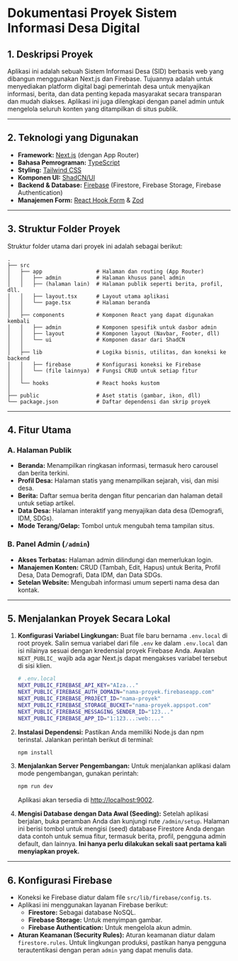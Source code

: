 # Dokumentasi Proyek Sistem Informasi Desa Digital

## 1. Deskripsi Proyek

Aplikasi ini adalah sebuah Sistem Informasi Desa (SID) berbasis web yang dibangun menggunakan Next.js dan Firebase. Tujuannya adalah untuk menyediakan platform digital bagi pemerintah desa untuk menyajikan informasi, berita, dan data penting kepada masyarakat secara transparan dan mudah diakses. Aplikasi ini juga dilengkapi dengan panel admin untuk mengelola seluruh konten yang ditampilkan di situs publik.

---

## 2. Teknologi yang Digunakan

- **Framework:** [Next.js](https://nextjs.org/) (dengan App Router)
- **Bahasa Pemrograman:** [TypeScript](https://www.typescriptlang.org/)
- **Styling:** [Tailwind CSS](https://tailwindcss.com/)
- **Komponen UI:** [ShadCN/UI](https://ui.shadcn.com/)
- **Backend & Database:** [Firebase](https://firebase.google.com/) (Firestore, Firebase Storage, Firebase Authentication)
- **Manajemen Form:** [React Hook Form](https://react-hook-form.com/) & [Zod](https://zod.dev/)

---

## 3. Struktur Folder Proyek

Struktur folder utama dari proyek ini adalah sebagai berikut:

```
.
├── src
│   ├── app                 # Halaman dan routing (App Router)
│   │   ├── admin           # Halaman khusus panel admin
│   │   ├── (halaman lain)  # Halaman publik seperti berita, profil, dll.
│   │   ├── layout.tsx      # Layout utama aplikasi
│   │   └── page.tsx        # Halaman beranda
│   │
│   ├── components          # Komponen React yang dapat digunakan kembali
│   │   ├── admin           # Komponen spesifik untuk dasbor admin
│   │   ├── layout          # Komponen layout (Navbar, Footer, dll)
│   │   └── ui              # Komponen dasar dari ShadCN
│   │
│   ├── lib                 # Logika bisnis, utilitas, dan koneksi ke backend
│   │   ├── firebase        # Konfigurasi koneksi ke Firebase
│   │   └── (file lainnya)  # Fungsi CRUD untuk setiap fitur
│   │
│   └── hooks               # React hooks kustom
│
├── public                  # Aset statis (gambar, ikon, dll)
└── package.json            # Daftar dependensi dan skrip proyek
```

---

## 4. Fitur Utama

### A. Halaman Publik

- **Beranda:** Menampilkan ringkasan informasi, termasuk hero carousel dan berita terkini.
- **Profil Desa:** Halaman statis yang menampilkan sejarah, visi, dan misi desa.
- **Berita:** Daftar semua berita dengan fitur pencarian dan halaman detail untuk setiap artikel.
- **Data Desa:** Halaman interaktif yang menyajikan data desa (Demografi, IDM, SDGs).
- **Mode Terang/Gelap:** Tombol untuk mengubah tema tampilan situs.

### B. Panel Admin (`/admin`)

- **Akses Terbatas:** Halaman admin dilindungi dan memerlukan login.
- **Manajemen Konten:** CRUD (Tambah, Edit, Hapus) untuk Berita, Profil Desa, Data Demografi, Data IDM, dan Data SDGs.
- **Setelan Website:** Mengubah informasi umum seperti nama desa dan kontak.

---

## 5. Menjalankan Proyek Secara Lokal

1.  **Konfigurasi Variabel Lingkungan:**
    Buat file baru bernama `.env.local` di root proyek. Salin semua variabel dari file `.env` ke dalam `.env.local` dan isi nilainya sesuai dengan kredensial proyek Firebase Anda. Awalan `NEXT_PUBLIC_` wajib ada agar Next.js dapat mengakses variabel tersebut di sisi klien.
    ```bash
    # .env.local
    NEXT_PUBLIC_FIREBASE_API_KEY="AIza..."
    NEXT_PUBLIC_FIREBASE_AUTH_DOMAIN="nama-proyek.firebaseapp.com"
    NEXT_PUBLIC_FIREBASE_PROJECT_ID="nama-proyek"
    NEXT_PUBLIC_FIREBASE_STORAGE_BUCKET="nama-proyek.appspot.com"
    NEXT_PUBLIC_FIREBASE_MESSAGING_SENDER_ID="123..."
    NEXT_PUBLIC_FIREBASE_APP_ID="1:123...:web:..."
    ```

2.  **Instalasi Dependensi:**
    Pastikan Anda memiliki Node.js dan npm terinstal. Jalankan perintah berikut di terminal:
    ```bash
    npm install
    ```

3.  **Menjalankan Server Pengembangan:**
    Untuk menjalankan aplikasi dalam mode pengembangan, gunakan perintah:
    ```bash
    npm run dev
    ```
    Aplikasi akan tersedia di [http://localhost:9002](http://localhost:9002).

4.  **Mengisi Database dengan Data Awal (Seeding):**
    Setelah aplikasi berjalan, buka peramban Anda dan kunjungi rute `/admin/setup`. Halaman ini berisi tombol untuk mengisi (seed) database Firestore Anda dengan data contoh untuk semua fitur, termasuk berita, profil, pengguna admin default, dan lainnya. **Ini hanya perlu dilakukan sekali saat pertama kali menyiapkan proyek.**

---

## 6. Konfigurasi Firebase

- Koneksi ke Firebase diatur dalam file `src/lib/firebase/config.ts`.
- Aplikasi ini menggunakan layanan Firebase berikut:
  - **Firestore:** Sebagai database NoSQL.
  - **Firebase Storage:** Untuk menyimpan gambar.
  - **Firebase Authentication:** Untuk mengelola akun admin.
- **Aturan Keamanan (Security Rules):** Aturan keamanan diatur dalam `firestore.rules`. Untuk lingkungan produksi, pastikan hanya pengguna terautentikasi dengan peran `admin` yang dapat menulis data.